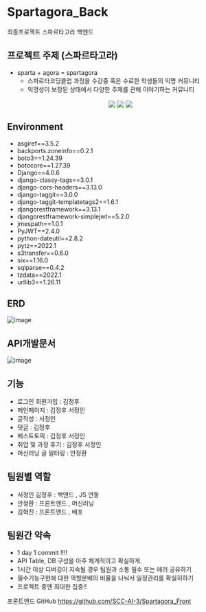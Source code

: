 # Spartagora_Back
최종프로젝트 스파르타고라 백엔드
## 프로젝트 주제 (스파르타고라)
* sparta + agora = spartagora
   * 스파르타코딩클럽 과정을 수강중 혹은 수료한 학생들의 익명 커뮤니티
   * 익명성이 보장된 상태에서 다양한 주제를 관해 이야기하는 커뮤니티
   <br><br>
   <div align="center">
    <img src="https://img.shields.io/badge/Python-3776AB?style=for-the-badge&logo=Python&logoColor=white">
   <img src="https://img.shields.io/badge/Django-092E20?style=for-the-badge&logo=Django&logoColor=white">
   <img src="https://img.shields.io/badge/SQLite-003B57?style=for-the-badge&logo=SQLite&logoColor=white">
  </div>

   
## Environment
* asgiref==3.5.2
* backports.zoneinfo==0.2.1
* boto3==1.24.39
* botocore==1.27.39
* Django==4.0.6
* django-classy-tags==3.0.1
* django-cors-headers==3.13.0
* django-taggit==3.0.0
* django-taggit-templatetags2==1.6.1
* djangorestframework==3.13.1
* djangorestframework-simplejwt==5.2.0
* jmespath==1.0.1
* PyJWT==2.4.0
* python-dateutil==2.8.2
* pytz==2022.1
* s3transfer==0.6.0
* six==1.16.0
* sqlparse==0.4.2
* tzdata==2022.1
* urllib3==1.26.11

## ERD
![image](https://user-images.githubusercontent.com/102134953/178625920-d3ef10a0-a71e-4b8f-a4c2-7daaf890eea1.png)

## API개발문서
![image](https://user-images.githubusercontent.com/102134953/178635347-82db6476-b1be-4758-a28d-7032ddab45e7.png)

## 기능
* 로그인 회원가입 : 김정후
* 메인페이지 : 김정후 서정인
* 글작성 : 서정인
* 댓글 : 김정후
* 베스트토픽 : 김정후 서정인
* 취업 및 과정 후기 : 김정후 서정인
* 머신러닝 글 필터링 : 안정환

## 팀원별 역할
* 서정인 김정후 : 백앤드 , JS 연동
* 안정환 : 프론트앤드 , 머신러닝
* 김혁진 : 프론트앤드 , 배포

## 팀원간 약속
* 1 day 1 commit !!!!
* API Table, DB 구성을 아주 체계적이고 확실하게.
* 1시간 이상 디버깅이 지속될 경우 팀원과 소통 필수 또는 에러 공유하기
* 필수기능구현에 대한 역할분배의 비율을 나눠서 일정관리를 확실히하기
* 프로젝트 중엔 최대한 집중!!

프론트앤드 GitHub
https://github.com/SCC-AI-3/Spartagora_Front
